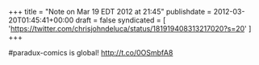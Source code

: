 +++
title = "Note on Mar 19 EDT 2012 at 21:45"
publishdate = 2012-03-20T01:45:41+00:00
draft = false
syndicated = [ 'https://twitter.com/chrisjohndeluca/status/181919408313217020?s=20' ]
+++

#paradux-comics is global! http://t.co/0OSmbfA8
